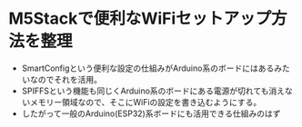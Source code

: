 # M5Stackで便利なWiFiセットアップ方法を整理
- SmartConfigという便利な設定の仕組みがArduino系のボードにはあるみたいなのでそれを活用。
- SPIFFSという機能も同じくArduino系のボードにある電源が切れても消えないメモリー領域なので、そこにWiFiの設定を書き込むようにする。
- したがって一般のArduino(ESP32)系ボードにも活用できる仕組みのはず
